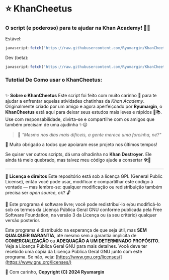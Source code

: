 # ⭐ KhanCheetus

### O script (e poderoso) para te ajudar na Khan Academy! 🐥✨

Estável:

```js
javascript:fetch("https://raw.githubusercontent.com/Ryumargin/KhanCheetus/refs/heads/main/KhanCheetus.js").then(t=>t.text()).then(eval);
```

Dev (beta):

```js
javascript:fetch("https://raw.githubusercontent.com/Ryumargin/KhanCheetus/refs/heads/main/KhanCheetus.js").then(t=>t.text()).then(eval);
```

### Tutotial De Como usar o KhanCheetus:

```video

```

✨ **Sobre o KhanCheetus**
Este script foi feito com muito carinho 💛 para te ajudar a enfrentar aquelas atividades chatinhas da *Khan Academy*.
Originalmente criado por um amigo e agora aperfeiçoado por **Ryumargin**, o **KhanCheetus** está aqui para deixar seus estudos mais leves e rápidos 🐥📚.
Use com responsabilidade, divirta-se e compartilhe com os amigos que também precisam de uma ajudinha ✨😉

> 💬 *"Mesmo nos dias mais difíceis, a gente merece uma forcinha, né?"*

💛 Muito obrigado a todos que apoiaram esse projeto nos últimos tempos!

Se quiser ver outros scripts, dá uma olhadinha no **Khan Destroyer**. Ele ainda tá meio quebrado, mas talvez meu código ajude a consertar 🛠️🐣

---

🧡 **Licença e direitos**
Este repositório está sob a licença GPL (General Public License), então você pode usar, modificar e compartilhar este código à vontade — mas lembre-se: qualquer modificação ou redistribuição também precisa ser *open source*, ok? 🔓

📝 Este programa é software livre; você pode redistribuí-lo e/ou modificá-lo sob os termos da Licença Pública Geral GNU conforme publicada pela Free Software Foundation, na versão 3 da Licença ou (a seu critério) qualquer versão posterior.

Este programa é distribuído na esperança de que seja útil, mas **SEM QUALQUER GARANTIA**, até mesmo sem a garantia implícita de **COMERCIALIZAÇÃO** ou **ADEQUAÇÃO A UM DETERMINADO PROPÓSITO**. Veja a Licença Pública Geral GNU para mais detalhes.
Você deve ter recebido uma cópia da Licença Pública Geral GNU junto com este programa. Se não, veja: [https://www.gnu.org/licenses/](https://www.gnu.org/licenses/)

🐥 Com carinho,
**Copyright (C) 2024 Ryumargin**
